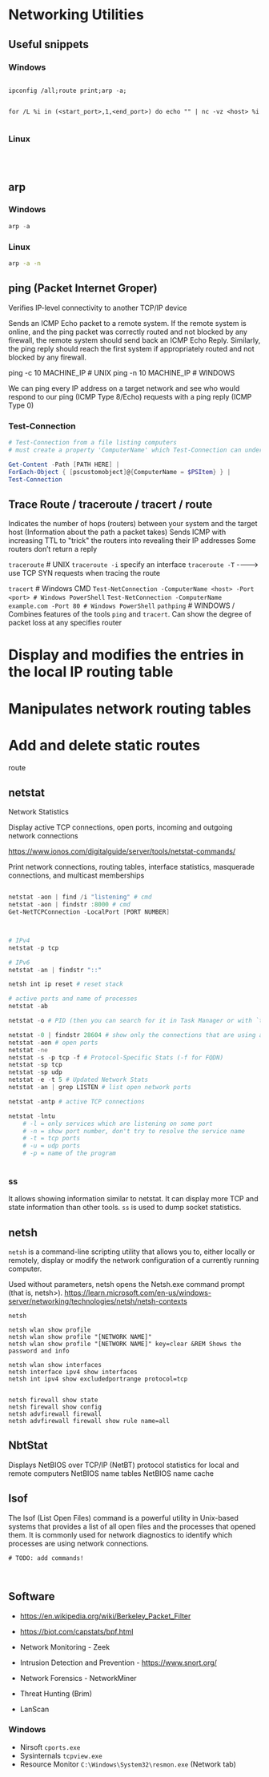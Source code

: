 # Networking Utilities








## Useful snippets

### Windows
```

ipconfig /all;route print;arp -a;


for /L %i in (<start_port>,1,<end_port>) do echo "" | nc -vz <host> %i


```




### Linux
```



```







## arp

### Windows

```powershell
arp -a

```


### Linux
```bash
arp -a -n


```










## ping (Packet Internet Groper)

Verifies IP-level connectivity to another TCP/IP device

Sends an ICMP Echo packet to a remote system. If the remote system is online, and the ping packet was correctly routed and not blocked by any firewall, the remote system should send back an ICMP Echo Reply. Similarly, the ping reply should reach the first system if appropriately routed and not blocked by any firewall.

ping -c 10 MACHINE_IP # UNIX
ping -n 10 MACHINE_IP # WINDOWS
	
We can ping every IP address on a target network and see who would respond to our ping (ICMP Type 8/Echo) requests with a ping reply (ICMP Type 0)



	
### Test-Connection
```powershell
# Test-Connection from a file listing computers
# must create a property 'ComputerName' which Test-Connection can understand

Get-Content -Path [PATH HERE] |
ForEach-Object { [pscustomobject]@{ComputerName = $PSItem} } |
Test-Connection

```


















## Trace Route / traceroute / tracert / route
Indicates the number of hops (routers) between your system and the target host (Information about the path a packet takes)
Sends ICMP with increasing TTL to "trick" the routers into revealing their IP addresses
Some routers don’t return a reply


`traceroute` # UNIX
`traceroute -i`  specify an interface
`traceroute -T` ---->  use TCP SYN requests when tracing the route


`tracert` # Windows CMD
`Test-NetConnection -ComputerName <host> -Port <port> # Windows PowerShell`
`Test-NetConnection -ComputerName example.com -Port 80 # Windows PowerShell`
`pathping` # WINDOWS / Combines features of the tools `ping` and `tracert`. Can show the degree of packet loss at any specifies router




# Display and modifies the entries in the local IP routing table
# Manipulates network routing tables
# Add and delete static routes
route

















## netstat

Network Statistics

Display active TCP connections, open ports, incoming and outgoing network connections

https://www.ionos.com/digitalguide/server/tools/netstat-commands/






Print network connections, routing tables, interface statistics, masquerade connections, and multicast memberships




```powershell

netstat -aon | find /i "listening" # cmd
netstat -aon | findstr :8000 # cmd
Get-NetTCPConnection -LocalPort [PORT NUMBER]



# IPv4
netstat -p tcp

# IPv6
netstat -an | findstr "::"

netsh int ip reset # reset stack

# active ports and name of processes
netstat -ab

netstat -o # PID (then you can search for it in Task Manager or with `tasklist /fi "pid eq [PID]"`)

netstat -0 | findstr 28604 # show only the connections that are using a specific PID
netstat -aon # open ports
netstat -ne
netstat -s -p tcp -f # Protocol-Specific Stats (-f for FQDN)
netstat -sp tcp
netstat -sp udp
netstat -e -t 5 # Updated Network Stats
netstat -an | grep LISTEN # list open network ports

netstat -antp # active TCP connections

netstat -lntu
	# -l = only services which are listening on some port
	# -n = show port number, don't try to resolve the service name
	# -t = tcp ports
	# -u = udp ports
	# -p = name of the program
	
```



### ss
It allows showing information similar to netstat. 
It can display more TCP and state information than other tools.
`ss` is used to dump socket statistics.





















##  netsh
`netsh` is a command-line scripting utility that allows you to, either locally or remotely, display or modify the network configuration of a currently running computer.

Used without parameters, netsh opens the Netsh.exe command prompt (that is, netsh>).
https://learn.microsoft.com/en-us/windows-server/networking/technologies/netsh/netsh-contexts

```
netsh

netsh wlan show profile
netsh wlan show profile "[NETWORK NAME]"
netsh wlan show profile "[NETWORK NAME]" key=clear &REM Shows the password and info

netsh wlan show interfaces
netsh interface ipv4 show interfaces
netsh int ipv4 show excludedportrange protocol=tcp

	
netsh firewall show state
netsh firewall show config
netsh advfirewall firewall
netsh advfirewall firewall show rule name=all

```







## NbtStat

Displays NetBIOS over TCP/IP (NetBT) protocol statistics for local and remote computers
NetBIOS name tables
NetBIOS name cache











## lsof
The lsof (List Open Files) command is a powerful utility in Unix-based systems that provides a list of all open files and the processes that opened them. It is commonly used for network diagnostics to identify which processes are using network connections.

```
# TODO: add commands!



```




















## Software

- <https://en.wikipedia.org/wiki/Berkeley_Packet_Filter>
- <https://biot.com/capstats/bpf.html>

- Network Monitoring - Zeek
- Intrusion Detection and Prevention - <https://www.snort.org/>
- Network Forensics - NetworkMiner
- Threat Hunting (Brim)
- LanScan

### Windows
- Nirsoft `cports.exe`
- Sysinternals `tcpview.exe`
- Resource Monitor `C:\Windows\System32\resmon.exe` (Network tab)